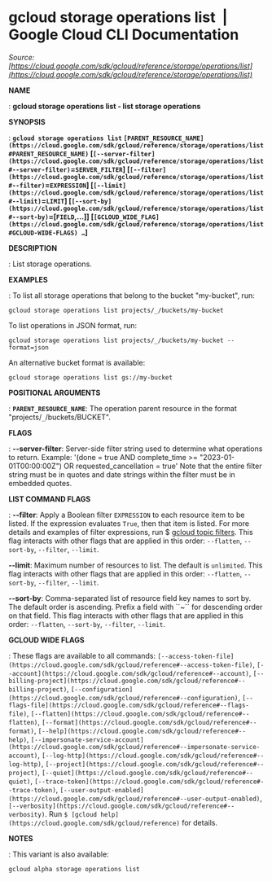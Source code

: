 # gcloud storage operations list  |  Google Cloud CLI Documentation

*Source: [https://cloud.google.com/sdk/gcloud/reference/storage/operations/list](https://cloud.google.com/sdk/gcloud/reference/storage/operations/list)*

**NAME**

: **gcloud storage operations list - list storage operations**

**SYNOPSIS**

: **`gcloud storage operations list` `[PARENT_RESOURCE_NAME](https://cloud.google.com/sdk/gcloud/reference/storage/operations/list#PARENT_RESOURCE_NAME)` [`[--server-filter](https://cloud.google.com/sdk/gcloud/reference/storage/operations/list#--server-filter)`=`SERVER_FILTER`] [`[--filter](https://cloud.google.com/sdk/gcloud/reference/storage/operations/list#--filter)`=`EXPRESSION`] [`[--limit](https://cloud.google.com/sdk/gcloud/reference/storage/operations/list#--limit)`=`LIMIT`] [`[--sort-by](https://cloud.google.com/sdk/gcloud/reference/storage/operations/list#--sort-by)`=[`FIELD`,…]] [`[GCLOUD_WIDE_FLAG](https://cloud.google.com/sdk/gcloud/reference/storage/operations/list#GCLOUD-WIDE-FLAGS) …`]**

**DESCRIPTION**

: List storage operations.

**EXAMPLES**

: To list all storage operations that belong to the bucket "my-bucket", run:

```
gcloud storage operations list projects/_/buckets/my-bucket
```

To list operations in JSON format, run:

```
gcloud storage operations list projects/_/buckets/my-bucket --format=json
```

An alternative bucket format is available:

```
gcloud storage operations list gs://my-bucket
```

**POSITIONAL ARGUMENTS**

: **`PARENT_RESOURCE_NAME`**:
The operation parent resource in the format
"projects/`_`/buckets/BUCKET".

**FLAGS**

: **--server-filter**:
Server-side filter string used to determine what operations to return. Example:
'(done = true AND complete_time >= "2023-01-01T00:00:00Z") OR
requested_cancellation = true' Note that the entire filter string must be in
quotes and date strings within the filter must be in embedded quotes.

**LIST COMMAND FLAGS**

: **--filter**:
Apply a Boolean filter `EXPRESSION` to each resource item
to be listed. If the expression evaluates `True`, then that item is
listed. For more details and examples of filter expressions, run $ [gcloud topic filters](https://cloud.google.com/sdk/gcloud/reference/topic/filters). This flag
interacts with other flags that are applied in this order:
`--flatten`, `--sort-by`, `--filter`,
`--limit`.

**--limit**:
Maximum number of resources to list. The default is `unlimited`. This
flag interacts with other flags that are applied in this order:
`--flatten`, `--sort-by`, `--filter`,
`--limit`.

**--sort-by**:
Comma-separated list of resource field key names to sort by. The default order
is ascending. Prefix a field with ``~´´ for descending order on that
field. This flag interacts with other flags that are applied in this order:
`--flatten`, `--sort-by`, `--filter`,
`--limit`.

**GCLOUD WIDE FLAGS**

: These flags are available to all commands: `[--access-token-file](https://cloud.google.com/sdk/gcloud/reference#--access-token-file)`,
`[--account](https://cloud.google.com/sdk/gcloud/reference#--account)`, `[--billing-project](https://cloud.google.com/sdk/gcloud/reference#--billing-project)`,
`[--configuration](https://cloud.google.com/sdk/gcloud/reference#--configuration)`,
`[--flags-file](https://cloud.google.com/sdk/gcloud/reference#--flags-file)`,
`[--flatten](https://cloud.google.com/sdk/gcloud/reference#--flatten)`, `[--format](https://cloud.google.com/sdk/gcloud/reference#--format)`, `[--help](https://cloud.google.com/sdk/gcloud/reference#--help)`, `[--impersonate-service-account](https://cloud.google.com/sdk/gcloud/reference#--impersonate-service-account)`,
`[--log-http](https://cloud.google.com/sdk/gcloud/reference#--log-http)`,
`[--project](https://cloud.google.com/sdk/gcloud/reference#--project)`, `[--quiet](https://cloud.google.com/sdk/gcloud/reference#--quiet)`, `[--trace-token](https://cloud.google.com/sdk/gcloud/reference#--trace-token)`, `[--user-output-enabled](https://cloud.google.com/sdk/gcloud/reference#--user-output-enabled)`,
`[--verbosity](https://cloud.google.com/sdk/gcloud/reference#--verbosity)`.
Run `$ [gcloud help](https://cloud.google.com/sdk/gcloud/reference)` for details.

**NOTES**

: This variant is also available:

```
gcloud alpha storage operations list
```